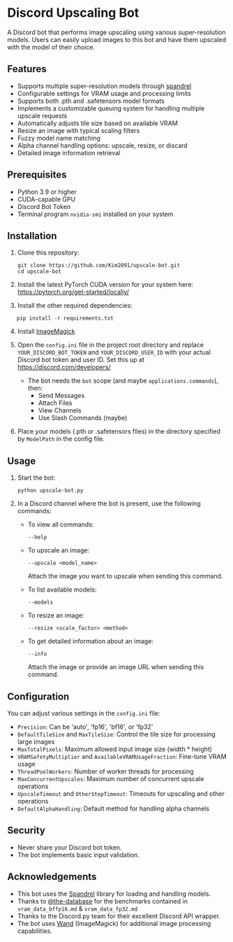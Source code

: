 # Discord Upscaling Bot

A Discord bot that performs image upscaling using various super-resolution models. Users can easily upload images to this bot and have them upscaled with the model of their choice.

## Features

- Supports multiple super-resolution models through [spandrel](https://github.com/chaiNNer-org/spandrel/)
- Configurable settings for VRAM usage and processing limits
- Supports both .pth and .safetensors model formats
- Implements a customizable queuing system for handling multiple upscale requests
- Automatically adjusts tile size based on available VRAM
- Resize an image with typical scaling filters
- Fuzzy model name matching
- Alpha channel handling options: upscale, resize, or discard
- Detailed image information retrieval

## Prerequisites

- Python 3.9 or higher
- CUDA-capable GPU
- Discord Bot Token
- Terminal program `nvidia-smi` installed on your system

## Installation

1. Clone this repository:
   ```
   git clone https://github.com/Kim2091/upscale-bot.git
   cd upscale-bot
   ```

2. Install the latest PyTorch CUDA version for your system here: https://pytorch.org/get-started/locally/

3. Install the other required dependencies:
```
   pip install -r requirements.txt
   ```
4. Install [ImageMagick](https://imagemagick.org/script/download.php)

5. Open the `config.ini` file in the project root directory and replace `YOUR_DISCORD_BOT_TOKEN` and `YOUR_DISCORD_USER_ID` with your actual Discord bot token and user ID. Set this up at https://discord.com/developers/
     - The bot needs the `bot` scope (and maybe `applications.commands`), then:
       - Send Messages
       - Attach Files
       - View Channels
       - Use Slash Commands (maybe)

6. Place your models (.pth or .safetensors files) in the directory specified by `ModelPath` in the config file.

## Usage

1. Start the bot:
   ```
   python upscale-bot.py
   ```

2. In a Discord channel where the bot is present, use the following commands:

   - To view all commands:
     ```
     --help
     ```

   - To upscale an image:
     ```
     --upscale <model_name>
     ```
     Attach the image you want to upscale when sending this command.

   - To list available models:
     ```
     --models
     ```
   - To resize an image:
     ```
     --resize <scale_factor> <method>
     ```
   - To get detailed information about an image:
     ```
     --info
     ```
     Attach the image or provide an image URL when sending this command.
     
## Configuration

You can adjust various settings in the `config.ini` file:

- `Precision`: Can be 'auto', 'fp16', 'bf16', or 'fp32'
- `DefaultTileSize` and `MaxTileSize`: Control the tile size for processing large images
- `MaxTotalPixels`: Maximum allowed input image size (width * height)
- `VRAMSafetyMultiplier` and `AvailableVRAMUsageFraction`: Fine-tune VRAM usage
- `ThreadPoolWorkers`: Number of worker threads for processing
- `MaxConcurrentUpscales`: Maximum number of concurrent upscale operations
- `UpscaleTimeout` and `OtherStepTimeout`: Timeouts for upscaling and other operations
- `DefaultAlphaHandling`: Default method for handling alpha channels

## Security

- Never share your Discord bot token.
- The bot implements basic input validation.

## Acknowledgements

- This bot uses the [Spandrel](https://github.com/chaiNNer-org/spandrel) library for loading and handling models.
- Thanks to [@the-database](https://github.com/the-database) for the benchmarks contained in `vram_data_bffp16.md` & `vram_data_fp32.md`
- Thanks to the Discord.py team for their excellent Discord API wrapper.
- The bot uses [Wand](https://docs.wand-py.org/) (ImageMagick) for additional image processing capabilities.
